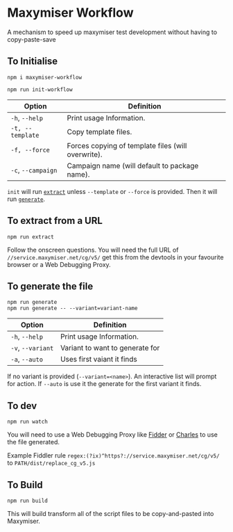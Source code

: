 <!-- maxymiser-workflow start -->
# Maxymiser Workflow

A mechanism to speed up maxymiser test development without having to copy-paste-save

## To Initialise

```shell-script
npm i maxymiser-workflow

npm run init-workflow
```

| Option | Definition |
| ------ | ---------- |
| `-h`, `--help` | Print usage Information. |
| `-t, --template` | Copy template files. |
| `-f, --force` | Forces copying of template files (will overwrite). |
| `-c`, `--campaign` | Campaign name (will default to package name). |

`init` will run [`extract`](#to-extract-from-a-url) unless `--template` or `--force` is provided. Then it will run [`generate`](#to-generate-the-file).

## To extract from a URL

```shell-script
npm run extract
```

Follow the onscreen questions.
You will need the full URL of `//service.maxymiser.net/cg/v5/` get this from the devtools in your favourite browser or a Web Debugging Proxy.

## To generate the file

```shell-script
npm run generate
npm run generate -- --variant=variant-name
```

| Option | Definition |
| ------ | ---------- |
| `-h`, `--help` | Print usage Information. |
| `-v`, `--variant` | Variant to want to generate for |
| `-a`, `--auto` | Uses first vaiant it finds |

If no variant is provided (`--variant=<name>`). An interactive list will prompt for action.
If `--auto` is use it the generate for the first variant it finds.

## To dev

```shell-script
npm run watch
```

You will need to use a Web Debugging Proxy like [Fidder](https://www.telerik.com/fiddler) or [Charles](https://www.charlesproxy.com/) to use the file generated.

Example Fiddler rule
`regex:(?ix)^https?://service.maxymiser.net/cg/v5/`
to
`PATH/dist/replace_cg_v5.js`

## To Build

```shell-script
npm run build
```

This will build transform all of the script files to be copy-and-pasted into Maxymiser.
<!-- maxymiser-workflow end -->
